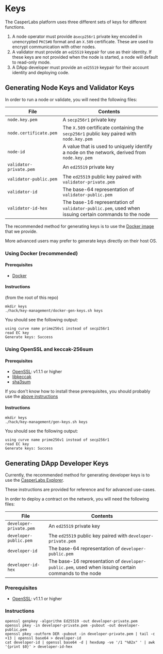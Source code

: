 # Keys

The CasperLabs platform uses three different sets of keys for different functions.

1. A node operator must provide a`secp256r1` private key encoded in unencrypted `PKCS#8` format and an `X.509` certificate.  These are used to encrypt communication with other nodes.
2. A validator must provide an `ed25519` keypair for use as their identity.  If these keys are not provided when the node is started, a node will default to read-only mode.
3. A DApp developer must provide an `ed25519` keypair for their account identity and deploying code.

## Generating Node Keys and Validator Keys

In order to run a node or validate, you will need the following files:

|File                   |Contents                                                                                            |
|-----------------------|----------------------------------------------------------------------------------------------------|
|`node.key.pem`         |A `secp256r1` private key                                                                           |
|`node.certificate.pem` |The `X.509` certificate containing the `secp256r1` public key paired with `node.key.pem`            |
|`node-id`              |A value that is used to uniquely identify a node on the network, derived from `node.key.pem`        |
|`validator-private.pem`|An `ed25519` private key                                                                            |
|`validator-public.pem` |The `ed25519` public key paired with `validator-private.pem`                                        |
|`validator-id`         |The base-64 representation of `validator-public.pem`                                                |
|`validator-id-hex`     |The base-16 representation of `validator-public.pem`, used when issuing certain commands to the node|

The recommended method for generating keys is to use the [Docker image](/hack/key-management/Dockerfile) that we provide.

More advanced users may prefer to generate keys directly on their host OS.

### Using Docker (recommended)

#### Prerequisites
* [Docker](https://docs.docker.com/install/)

#### Instructions

(from the root of this repo)

```
mkdir keys
./hack/key-management/docker-gen-keys.sh keys
```

You should see the following output:

```
using curve name prime256v1 instead of secp256r1
read EC key
Generate keys: Success
```

### Using OpenSSL and keccak-256sum

#### Prerequisites
* [OpenSSL](https://www.openssl.org): v1.1.1 or higher
* [libkeccak](https://github.com/maandree/libkeccak)
* [sha3sum](https://github.com/maandree/sha3sum)

If you don't know how to install these prerequisites, you should probably use the [above instructions](#using-docker)

#### Instructions

```
mkdir keys
./hack/key-management/gen-keys.sh keys
```

You should see the following output:

```
using curve name prime256v1 instead of secp256r1
read EC key
Generate keys: Success
```

## Generating DApp Developer Keys

Currently, the recommended method for generating developer keys is to use the [CasperLabs Explorer](https://explorer.casperlabs.io).

These instructions are provided for reference and for advanced use-cases.

In order to deploy a contract on the network, you will need the following files:

|File                   |Contents                                                                                            |
|-----------------------|----------------------------------------------------------------------------------------------------|
|`developer-private.pem`|An `ed25519` private key                                                                            |
|`developer-public.pem` |The `ed25519` public key paired with `developer-private.pem`                                        |
|`developer-id`         |The base-64 representation of `developer-public.pem`                                                |
|`developer-id-hex`     |The base-16 representation of `developer-public.pem`, used when issuing certain commands to the node|

### Prerequisites
* [OpenSSL](https://www.openssl.org): v1.1.1 or higher

### Instructions

```
openssl genpkey -algorithm Ed25519 -out developer-private.pem
openssl pkey -in developer-private.pem -pubout -out developer-public.pem
openssl pkey -outform DER -pubout -in developer-private.pem | tail -c +13 | openssl base64 > developer-id
cat developer-id | openssl base64 -d | hexdump -ve '/1 "%02x" ' | awk '{print $0}' > developer-id-hex
```
